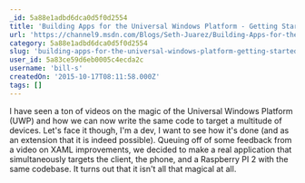 ```yaml
---
_id: 5a88e1adbd6dca0d5f0d2554
title: 'Building Apps for the Universal Windows Platform - Getting Started'
url: 'https://channel9.msdn.com/Blogs/Seth-Juarez/Building-Apps-for-the-Universal-Windows-Platform-Getting-Started'
category: 5a88e1adbd6dca0d5f0d2554
slug: 'building-apps-for-the-universal-windows-platform-getting-started'
user_id: 5a83ce59d6eb0005c4ecda2c
username: 'bill-s'
createdOn: '2015-10-17T08:11:58.000Z'
tags: []
---
```


I have seen a ton of videos on the magic of the Universal Windows Platform (UWP) and how we can now write the same code to target a multitude of devices. Let's face it though, I'm a dev, I want to see how it's done (and as an extension that it is indeed possible). Queuing off of some feedback from a video on XAML improvements, we decided to make a real application that simultaneously targets the client, the phone, and a Raspberry PI 2 with the same codebase. It turns out that it isn't all that magical at all.
